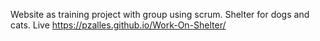 Website as training project with group using scrum.
Shelter for dogs and cats.
Live https://pzalles.github.io/Work-On-Shelter/
